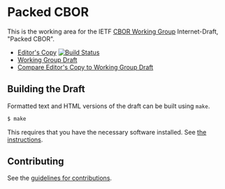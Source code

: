# Packed CBOR

This is the working area for the IETF [CBOR Working Group](https://datatracker.ietf.org/wg/cbor/documents/) Internet-Draft, "Packed CBOR".

* [Editor's Copy](https://cbor-wg.github.io/cbor-packed/#go.draft-ietf-cbor-packed.html)  [![Build Status](https://travis-ci.com/cbor-wg/cbor-packed.svg?branch=main)](https://travis-ci.com/cbor-wg/cbor-packed)
* [Working Group Draft](https://tools.ietf.org/html/draft-ietf-cbor-packed)
* [Compare Editor's Copy to Working Group Draft](https://cbor-wg.github.io/cbor-packed/#go.draft-ietf-cbor-packed.diff)

## Building the Draft

Formatted text and HTML versions of the draft can be built using `make`.

```sh
$ make
```

This requires that you have the necessary software installed.  See
[the instructions](https://github.com/martinthomson/i-d-template/blob/master/doc/SETUP.md).


## Contributing

See the
[guidelines for contributions](https://github.com/cbor-wg/cbor-packed/blob/main/CONTRIBUTING.md).
